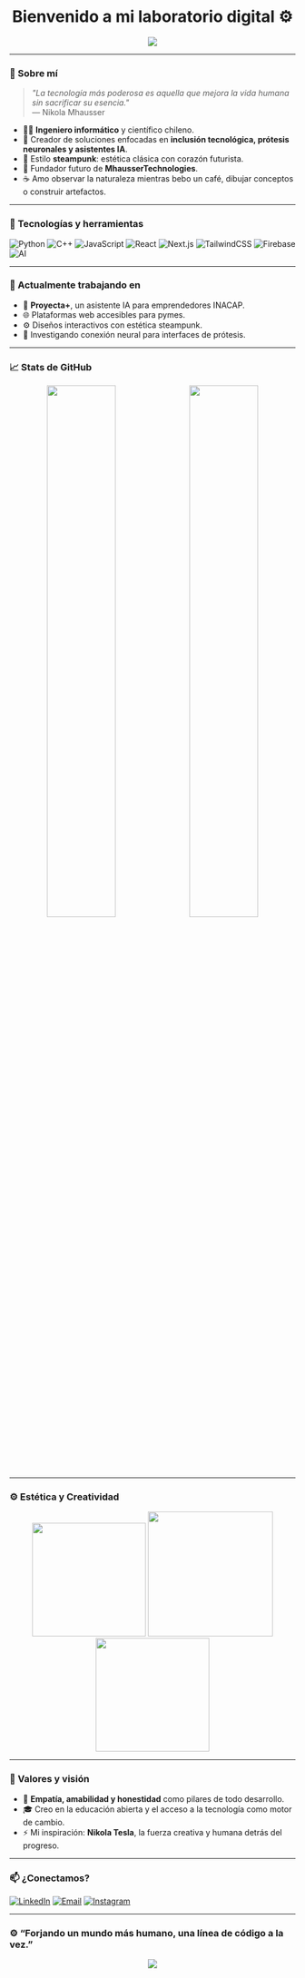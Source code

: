 <!-- Encabezado animado con estilo elegante -->
<h1 align="center">Bienvenido a mi laboratorio digital ⚙️</h1>
<p align="center">
  <img src="https://readme-typing-svg.herokuapp.com?font=Fira+Code&size=25&duration=3000&pause=1000&center=true&vCenter=true&width=600&lines=Hola%2C+soy+Nikola+Mhausser!;Ingeniero+Inform%C3%A1tico+y+Creador+Tecnol%C3%B3gico;Apasionado+por+el+Estilo+Steampunk+y+la+IA;Forjando+un+futuro+humano+y+digital+%E2%9C%A8" />
</p>

---

### 🧠 Sobre mí

> _"La tecnología más poderosa es aquella que mejora la vida humana sin sacrificar su esencia."_  
> — Nikola Mhausser

- 👨‍💻 **Ingeniero informático** y científico chileno.
- 🦾 Creador de soluciones enfocadas en **inclusión tecnológica, prótesis neuronales y asistentes IA**.
- 🎩 Estilo **steampunk**: estética clásica con corazón futurista.
- 🔬 Fundador futuro de **MhausserTechnologies**.
- ☕ Amo observar la naturaleza mientras bebo un café, dibujar conceptos o construir artefactos.

---

### 🚀 Tecnologías y herramientas

![Python](https://img.shields.io/badge/-Python-181717?style=for-the-badge&logo=python&logoColor=yellow)
![C++](https://img.shields.io/badge/-C++-00599C?style=for-the-badge&logo=cplusplus&logoColor=white)
![JavaScript](https://img.shields.io/badge/-JavaScript-black?style=for-the-badge&logo=javascript)
![React](https://img.shields.io/badge/-React-20232A?style=for-the-badge&logo=react&logoColor=61DAFB)
![Next.js](https://img.shields.io/badge/-Next.js-black?style=for-the-badge&logo=next.js)
![TailwindCSS](https://img.shields.io/badge/-TailwindCSS-38B2AC?style=for-the-badge&logo=tailwind-css)
![Firebase](https://img.shields.io/badge/-Firebase-ffca28?style=for-the-badge&logo=firebase&logoColor=black)
![AI](https://img.shields.io/badge/-AI-292D3E?style=for-the-badge&logo=openai&logoColor=white)

---

### 🔧 Actualmente trabajando en

- 🤖 **Proyecta+**, un asistente IA para emprendedores INACAP.
- 🌐 Plataformas web accesibles para pymes.
- ⚙️ Diseños interactivos con estética steampunk.
- 🧪 Investigando conexión neural para interfaces de prótesis.

---

### 📈 Stats de GitHub

<p align="center">
  <img width="49%" src="https://github-readme-stats.vercel.app/api?username=NikolaMhausser&show_icons=true&theme=tokyonight&hide_border=true" />
  <img width="49%" src="https://github-readme-streak-stats.herokuapp.com/?user=NikolaMhausser&theme=tokyonight&hide_border=true" />
</p>

---

### ⚙️ Estética y Creatividad

<p align="center">
  <img src="https://media.giphy.com/media/HhTXt43pk1I1W/giphy.gif" width="200px" />
  <img src="https://media.giphy.com/media/l3vR9O1VgP6q4d2UE/giphy.gif" width="220px" />
  <img src="https://media.giphy.com/media/QHE5gWI0QjqF2/giphy.gif" width="200px" />
</p>

---

### 🧭 Valores y visión

- 🤝 **Empatía, amabilidad y honestidad** como pilares de todo desarrollo.
- 🎓 Creo en la educación abierta y el acceso a la tecnología como motor de cambio.
- ⚡ Mi inspiración: **Nikola Tesla**, la fuerza creativa y humana detrás del progreso.

---

### 📫 ¿Conectamos?

[![LinkedIn](https://img.shields.io/badge/LinkedIn-NikolaMhausser-blue?style=flat&logo=linkedin)](https://linkedin.com/in/NikolaMhausser)
[![Email](https://img.shields.io/badge/Email-nikola@mhtech.cl-red?style=flat&logo=gmail)](mailto:nikola@mhtech.cl)
[![Instagram](https://img.shields.io/badge/@ForgeByMhausser-E4405F?style=flat&logo=instagram&logoColor=white)](https://instagram.com/ForgeByMhausser)

---

### ⚙️ “Forjando un mundo más humano, una línea de código a la vez.”  
<p align="center">
  <img src="https://readme-typing-svg.herokuapp.com?font=Roboto+Mono&size=18&color=F7931E&width=435&lines=Gracias+por+visitar+mi+perfil+%F0%9F%8C%9F;Vuelve+cuando+quieras+a+la+Forja+%F0%9F%94%A8" />
</p>
